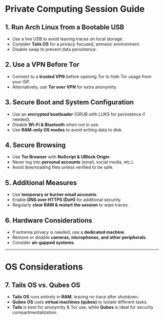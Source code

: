 # Private Computing Session Guide

## 1. Run Arch Linux from a Bootable USB
- Use a live USB to avoid leaving traces on local storage.
- Consider **Tails OS** for a privacy-focused, amnesic environment.
- Disable swap to prevent data persistence.

## 2. Use a VPN Before Tor
- Connect to a **trusted VPN** before opening Tor to hide Tor usage from your ISP.
- Alternatively, use **Tor over VPN** for extra anonymity.

## 3. Secure Boot and System Configuration
- Use an **encrypted bootloader** (GRUB with LUKS for persistence if needed).
- Disable **Wi-Fi & Bluetooth** when not in use.
- Use **RAM-only OS modes** to avoid writing data to disk.

## 4. Secure Browsing
- Use **Tor Browser** with **NoScript & UBlock Origin**.
- Never log into **personal accounts** (email, social media, etc.).
- Avoid downloading files unless verified to be safe.

## 5. Additional Measures
- Use **temporary or burner email accounts**.
- Enable **DNS over HTTPS (DoH)** for additional security.
- Regularly **clear RAM & restart the session** to wipe traces.

## 6. Hardware Considerations
- If extreme privacy is needed, use a **dedicated machine**.
- Remove or disable **cameras, microphones, and other peripherals**.
- Consider **air-gapped systems**.
---


# OS Considerations

## 7. Tails OS vs. Qubes OS
- **Tails OS** runs entirely in **RAM**, leaving no trace after shutdown.
- **Qubes OS** uses **virtual machines (qubes)** to isolate different tasks.
- **Tails** is best for anonymity & Tor use, while **Qubes** is ideal for security compartmentalization. 